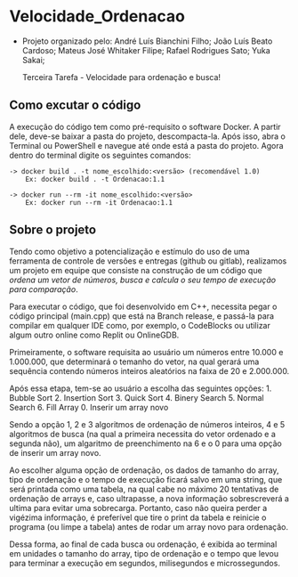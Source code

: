 # Velocidade_Ordenacao

- Projeto organizado pelo:
André Luís Bianchini Filho;
João Luís Beato Cardoso;
Mateus José Whitaker Filipe;
Rafael Rodrigues Sato;
Yuka Sakai;

    Terceira Tarefa - Velocidade para ordenação e busca!



## Como excutar o código

A execução do código tem como pré-requisito o software Docker. A partir dele, deve-se baixar a pasta do projeto, descompacta-la. Após isso, abra o Terminal ou PowerShell e navegue até onde está a pasta do projeto.
Agora dentro do terminal digite os seguintes comandos:

    -> docker build . -t nome_escolhido:<versão> (recomendável 1.0)
        Ex: docker build . -t Ordenacao:1.1
        
    -> docker run --rm -it nome_escolhido:<versão>
        Ex: docker run --rm -it Ordenacao:1.1




## Sobre o projeto


Tendo como objetivo a potencialização e estímulo do uso de uma ferramenta de controle de versões e entregas (github ou gitlab), realizamos um projeto em equipe que consiste na construção de um código que *ordena um vetor de números, busca e calcula o seu tempo de execução para comparação*.

Para executar o código, que foi desenvolvido em C++, necessita pegar o código principal (main.cpp) que está na Branch release, e passá-la para compilar em qualquer IDE como, por exemplo, o CodeBlocks ou utilizar algum outro online como Replit ou OnlineGDB.

Primeiramente, o software requisita ao usuário um números entre 10.000 e 1.000.000, que determinará o temanho do vetor, na qual gerará uma sequência contendo números inteiros aleatórios na faixa de 20 e 2.000.000.

Após essa etapa, tem-se ao usuário a escolha das seguintes opções:
    1. Bubble Sort
    2. Insertion Sort
    3. Quick Sort
    4. Binery Search
    5. Normal Search
    6. Fill Array
    0. Inserir um array novo

Sendo a opção 1, 2 e 3 algoritmos de ordenação de números inteiros, 4 e 5 algoritmos de busca (na qual a primeira necessita do vetor ordenado e a segunda não), um algaritmo de preenchimento na 6 e o 0 para uma opção de inserir um array novo.

Ao escolher alguma opção de ordenação, os dados de tamanho do array, tipo de ordenação e o tempo de execução ficará salvo em uma string, que será printada como uma tabela, na qual cabe no máximo 20 tentativas de ordenação de arrays e, caso ultrapasse, a nova informação sobrescreverá a ultima para evitar uma sobrecarga. Portanto, caso não queira perder a vigézima informação, é preferível que tire o print da tabela e reinicie o programa (ou limpe a tabela) antes de rodar um array novo para ordenação.

Dessa forma, ao final de cada busca ou ordenação, é exibida ao terminal em unidades o tamanho do array, tipo de ordenação e o tempo que levou para terminar a execução em segundos, milisegundos e microssegundos.
